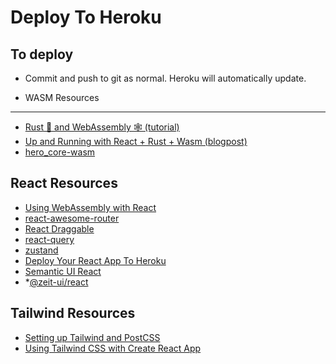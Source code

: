 Deploy To Heroku
================
To deploy
---------
* Commit and push to git as normal. Heroku will automatically update.
  
* WASM Resources
--------------
* [Rust 🦀 and WebAssembly 🕸 (tutorial)](https://rustwasm.github.io/docs/book/game-of-life/introduction.html)
* [Up and Running with React + Rust + Wasm (blogpost)](https://prestonrichey.com/blog/react-rust-wasm/)
* [hero_core-wasm](https://www.npmjs.com/settings/magicjava/packages)

React Resources
---------------
* [Using WebAssembly with React](https://www.telerik.com/blogs/using-webassembly-with-react)
* [react-awesome-router](https://github.com/hryuk/react-awesome-router)
* [React Draggable](http://mzabriskie.github.io/react-draggable/example/)
* [react-query](https://www.npmjs.com/package/react-query)
* [zustand](https://github.com/react-spring/zustand)
* [Deploy Your React App To Heroku](https://dev.to/smithmanny/deploy-your-react-app-to-heroku-2b6f)
* [Semantic UI React](https://react.semantic-ui.com)
* *[@zeit-ui/react](https://react.zeit-ui.co/en-us/guide/introduction)

Tailwind Resources
------------------
* [Setting up Tailwind and PostCSS](https://tailwindcss.com/course/setting-up-tailwind-and-postcss)
* [Using Tailwind CSS with Create React App](https://daveceddia.com/tailwind-create-react-app/)
  